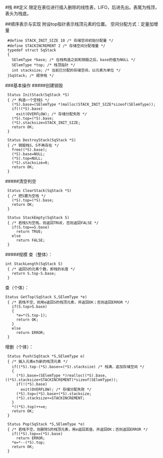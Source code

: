 #栈
##定义
限定在表位进行插入删除的线性表，LIFO，后进先出。表尾为栈顶，表头为栈底。

##顺序表示与实现
附设top指针表示栈顶元素的位置。
空间分配方式：定量加增量

	 #define STACK_INIT_SIZE 10 /* 存储空间初始分配量 */
	 #define STACKINCREMENT 2 /* 存储空间分配增量 */
	 typedef struct SqStack
	 {
	   SElemType *base; /* 在栈构造之前和销毁之后，base的值为NULL */
	   SElemType *top; /* 栈顶指针 */
	   int stacksize; /* 当前已分配的存储空间，以元素为单位 */
	 }SqStack; /* 顺序栈 */

###基本操作
#####创建销毁

	 Status InitStack(SqStack *S)
	 { /* 构造一个空栈S */
	   (*S).base=(SElemType *)malloc(STACK_INIT_SIZE*sizeof(SElemType));
	   if(!(*S).base)
	     exit(OVERFLOW); /* 存储分配失败 */
	   (*S).top=(*S).base;
	   (*S).stacksize=STACK_INIT_SIZE;
	   return OK;
	 }
	
	 Status DestroyStack(SqStack *S)
	 { /* 销毁栈S，S不再存在 */
	   free((*S).base);
	   (*S).base=NULL;
	   (*S).top=NULL;
	   (*S).stacksize=0;
	   return OK;
	 }

#####清空判空

	 Status ClearStack(SqStack *S)
	 { /* 把S置为空栈 */
	   (*S).top=(*S).base;
	   return OK;
	 }
	
	 Status StackEmpty(SqStack S)
	 { /* 若栈S为空栈，则返回TRUE，否则返回FALSE */
	   if(S.top==S.base)
	     return TRUE;
	   else
	     return FALSE;
	 }

#####规模
查（整体）：

	int StackLength(SqStack S)
	 { /* 返回S的元素个数，即栈的长度 */
	   return S.top-S.base;
	 }

查（个体）：

	Status GetTop(SqStack S,SElemType *e)
	 { /* 若栈不空，则用e返回S的栈顶元素，并返回OK；否则返回ERROR */
	   if(S.top>S.base)
	   {
	     *e=*(S.top-1);
	     return OK;
	   }
	   else
	     return ERROR;
	 }

增删（个体）：

	 Status Push(SqStack *S,SElemType e)
	 { /* 插入元素e为新的栈顶元素 */
	   if((*S).top-(*S).base>=(*S).stacksize) /* 栈满，追加存储空间 */
	   {
	     (*S).base=(SElemType *)realloc((*S).base,((*S).stacksize+STACKINCREMENT)*sizeof(SElemType));
	     if(!(*S).base)
	       exit(OVERFLOW); /* 存储分配失败 */
	     (*S).top=(*S).base+(*S).stacksize;
	     (*S).stacksize+=STACKINCREMENT;
	   }
	   *((*S).top)++=e;
	   return OK;
	 }
	
	 Status Pop(SqStack *S,SElemType *e)
	 { /* 若栈不空，则删除S的栈顶元素，用e返回其值，并返回OK；否则返回ERROR */
	   if((*S).top==(*S).base)
	     return ERROR;
	   *e=*--(*S).top;
	   return OK;
	 }




















